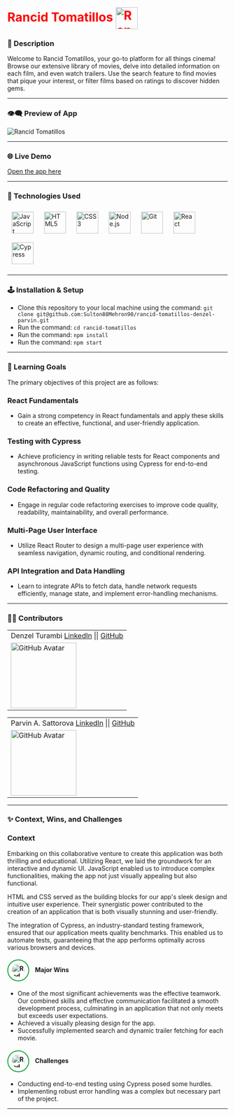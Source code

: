 <div>
    <h1 style="color:red; display: inline;">
      Rancid Tomatillos
      <img src="https://github.com/Sulton88Mehron90/rancid-tomatillos-denzel-parvin/blob/Feat/videos/src/images/Tomatillo.png" 
         alt="Rancid Tomatillos Logo" 
         width="50" 
         style="vertical-align: middle; display: inline;" />
    </h1>
</div>

### 🔖 Description

Welcome to Rancid Tomatillos, your go-to platform for all things cinema! Browse our extensive library of movies, delve into detailed information on each film, and even watch trailers. Use the search feature to find movies that pique your interest, or filter films based on ratings to discover hidden gems.

---
### 👁️‍🗨️ Preview of App
![Rancid Tomatillos](https://github.com/Sulton88Mehron90/rancid-tomatillos-denzel-parvin/blob/main/src/images/Rancid-Tomatillos.gif)

<!-- ---
### 🖇️ Deployed Link

[Open the app here](https://rancid-tomatillos-denzel-parvin.vercel.app/) -->

--- 
### 🌐 Live Demo

[Open the app here](https://rancid-tomatillos-denzel-parvin.vercel.app/)

---

### 🧱 Technologies Used 

<div>  
  <a href="https://www.javascript.com/" target="_blank"><img style="margin: 10px" src="https://profilinator.rishav.dev/skills-assets/javascript-original.svg" alt="JavaScript" height="50" /></a>  
  <a href="https://en.wikipedia.org/wiki/HTML5" target="_blank"><img style="margin: 10px" src="https://profilinator.rishav.dev/skills-assets/html5-original-wordmark.svg" alt="HTML5" height="50" /></a>  
  <a href="https://www.w3schools.com/css/" target="_blank"><img style="margin: 10px" src="https://profilinator.rishav.dev/skills-assets/css3-original-wordmark.svg" alt="CSS3" height="50" /></a>  
  <a href="https://nodejs.org/" target="_blank"><img style="margin: 10px" src="https://profilinator.rishav.dev/skills-assets/nodejs-original-wordmark.svg" alt="Node.js" height="50" /></a>  
  <a href="https://github.com/" target="_blank"><img style="margin: 10px" src="https://profilinator.rishav.dev/skills-assets/git-scm-icon.svg" alt="Git" height="50" /></a>  
  <a href="https://react.dev/" target="_blank"><img style="margin: 10px" src="https://profilinator.rishav.dev/skills-assets/react-original-wordmark.svg" alt="React" height="50" /></a>  
  <a href="https://docs.cypress.io/guides/overview/why-cypress" target="_blank"><img style="margin: 10px" src="https://encrypted-tbn0.gstatic.com/images?q=tbn:ANd9GcQoXfntUBC8eXPGA7V8dQp74I5Xofeze3tnRua5hKQkd0ofyH0cy5mJm3_Y-zPhHO2ty9k&usqp=CAU" alt="Cypress" height="50" /></a>  
</div>

---

### 🕹️ Installation & Setup 

- Clone this repository to your local machine using the command: `git clone git@github.com:Sulton88Mehron90/rancid-tomatillos-denzel-parvin.git`
- Run the command: `cd rancid-tomatillos`
- Run the command: `npm install`
- Run the command: `npm start`

---

### 🌱 Learning Goals

The primary objectives of this project are as follows:

### React Fundamentals
- Gain a strong competency in React fundamentals and apply these skills to create an effective, functional, and user-friendly application.

### Testing with Cypress
- Achieve proficiency in writing reliable tests for React components and asynchronous JavaScript functions using Cypress for end-to-end testing.

### Code Refactoring and Quality
- Engage in regular code refactoring exercises to improve code quality, readability, maintainability, and overall performance.

### Multi-Page User Interface
- Utilize React Router to design a multi-page user experience with seamless navigation, dynamic routing, and conditional rendering.

### API Integration and Data Handling
- Learn to integrate APIs to fetch data, handle network requests efficiently, manage state, and implement error-handling mechanisms.

---

### 🤝🏼 Contributors

<!-- - [Denzel Turambi](https://github.com/Denzel-Turambi)
- [Parvin A. Sattorova](https://github.com/Sulton88Mehron90) -->

<table>
    <tr>
        <td> Denzel Turambi
            <a href="https://www.linkedin.com/in/denzel-turambi-71a298267/">LinkedIn</a> || 
            <a href="https://github.com/Denzel-Turambi">GitHub</a> 
        </td>
    </tr>
    <tr>
        <td><img src="https://github.com/Denzel-Turambi.png" alt="GitHub Avatar" width="150"></td>
    </tr>
</table>


<table>
    <tr>
        <td> Parvin A. Sattorova 
            <a href="https://www.linkedin.com/in/parvin-sattorova-edwards-357526b3/">LinkedIn</a> || 
            <a href="https://github.com/Sulton88Mehron90">GitHub</a> 
        </td>
    </tr>
    <tr>
        <td><img src="https://avatars.githubusercontent.com/u/119267809?v=4" alt="GitHub Avatar" width="150"></td>
    </tr>
</table>

<!-- <table>
    <tr>
        <td> Denzel Turambi
            <a href="https://www.linkedin.com/in/denzel-turambi-71a298267/">LinkedIn</a> || 
            <a href="https://github.com/Denzel-Turambi">GitHub</a> 
        </td>
        <td><img src="https://github.com/Sulton88Mehron90/rancid-tomatillos-denzel-parvin/blob/Feat/videos/src/images/Tomatillo.png" alt="Rancid Tomatillos Logo" width="50" style="vertical-align:middle"/></td>
    </tr>
    <tr>
        <td><img src="https://github.com/Denzel-Turambi.png" alt="GitHub Avatar" width="150"></td>
    </tr>
</table>


<table>
    <tr>
        <td> Parvin A. Sattorova 
            <a href="https://www.linkedin.com/in/parvin-sattorova-edwards-357526b3/">LinkedIn</a> || 
            <a href="https://github.com/Sulton88Mehron90">GitHub</a> 
        </td>
        <td><img src="https://github.com/Sulton88Mehron90/rancid-tomatillos-denzel-parvin/blob/Feat/videos/src/images/Tomatillo.png" alt="Rancid Tomatillos Logo" width="50" style="vertical-align:middle"/></td>
    </tr>
    <tr>
        <td><img src="https://avatars.githubusercontent.com/u/119267809?v=4" alt="GitHub Avatar" width="150"></td>
    </tr>
</table> -->

---

### ✨ Context, Wins, and Challenges

### Context
Embarking on this collaborative venture to create this application was both thrilling and educational. Utilizing React, we laid the groundwork for an interactive and dynamic UI. JavaScript enabled us to introduce complex functionalities, making the app not just visually appealing but also functional.

HTML and CSS served as the building blocks for our app's sleek design and intuitive user experience. Their synergistic power contributed to the creation of an application that is both visually stunning and user-friendly.

The integration of Cypress, an industry-standard testing framework, ensured that our application meets quality benchmarks. This enabled us to automate tests, guaranteeing that the app performs optimally across various browsers and devices.

 <h4>
    <img src="https://github.com/Sulton88Mehron90/rancid-tomatillos-denzel-parvin/blob/Feat/videos/src/images/redTomato.png" 
         alt="Red Tomato Logo" 
         style="width: 30px; margin-right: 10px; border: 2px solid rgb(11, 166, 52); border-radius: 50%; padding: 8px; transition: transform 0.3s ease, box-shadow 0.3s ease-in-out; transform-origin: right; vertical-align: middle;" />
    Major Wins
  </h4>
  
- One of the most significant achievements was the effective teamwork. Our combined skills and effective communication facilitated a smooth development process, culminating in an application that not only meets but exceeds user expectations.
- Achieved a visually pleasing design for the app.
- Successfully implemented search and dynamic trailer fetching for each movie.

<h4>
  <img src="https://github.com/Sulton88Mehron90/rancid-tomatillos-denzel-parvin/blob/Feat/videos/src/images/redTomato.png" 
       alt="Red Tomato Logo" 
       style="width: 30px; margin-right: 10px; border: 2px solid rgb(11, 166, 52); border-radius: 50%; padding: 8px; transition: transform 0.3s ease, box-shadow 0.3s ease-in-out; transform-origin: right; vertical-align: middle;" />
  Challenges
</h4>

- Conducting end-to-end testing using Cypress posed some hurdles.
- Implementing robust error handling was a complex but necessary part of the project.

---
